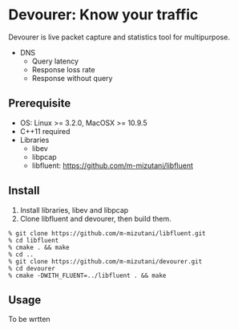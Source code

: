 Devourer: Know your traffic
========

Devourer is live packet capture and statistics tool for multipurpose.

- DNS
  - Query latency
  - Response loss rate
  - Response without query

Prerequisite
------

- OS: Linux >= 3.2.0, MacOSX >= 10.9.5
- C++11 required
- Libraries
    - libev
	- libpcap
	- libfluent: https://github.com/m-mizutani/libfluent

Install
------

1. Install libraries, libev and libpcap
2. Clone libfluent and devourer, then build them.

```shell
% git clone https://github.com/m-mizutani/libfluent.git
% cd libfluent
% cmake . && make
% cd ..
% git clone https://github.com/m-mizutani/devourer.git
% cd devourer
% cmake -DWITH_FLUENT=../libfluent . && make
```


Usage
------



To be wrtten


